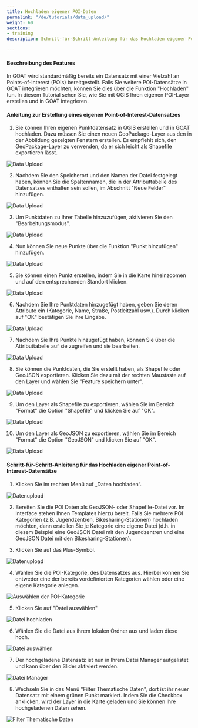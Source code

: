 ```yaml
---
title: Hochladen eigener POI-Daten
permalink: "/de/tutorials/data_upload/"
weight: 60
sections:
- training
description: Schritt-für-Schritt-Anleitung für das Hochladen eigener Point-of-Interest-Datensätze.

---
```

#### Beschreibung des Features
In GOAT wird standardmäßig bereits ein Datensatz mit einer Vielzahl an Points-of-Interest (POIs) bereitgestellt. Falls Sie weitere POI-Datensätze in GOAT integrieren möchten, können Sie dies über die Funktion "Hochladen" tun. In diesem Tutorial sehen Sie, wie Sie mit QGIS Ihren eigenen POI-Layer erstellen und in GOAT integrieren. 
#### Anleitung zur Erstellung eines eigenen Point-of-Interest-Datensatzes

1. Sie können Ihren eigenen Punktdatensatz in QGIS erstellen und in GOAT hochladen. Dazu müssen Sie einen neuen GeoPackage-Layer aus den in der Abbildung gezeigten Fenstern erstellen. Es empfiehlt sich, den GeoPackage-Layer zu verwenden, da er sich leicht als Shapefile exportieren lässt.

<img src="\images\tutorials\Data_upload\qgis_data_upload10_en.webp" alt="Data Upload" style="max-height:400px;"/>

2. Nachdem Sie den Speicherort und den Namen der Datei festgelegt haben, können Sie die Spaltennamen, die in der Attributtabelle des Datensatzes enthalten sein sollen, im Abschnitt "Neue Felder" hinzufügen.
   
<img src="\images\tutorials\Data_upload\qgis_data_upload2_en.webp" alt="Data Upload" style="max-height:400px;"/>

3. Um Punktdaten zu Ihrer Tabelle hinzuzufügen, aktivieren Sie den "Bearbeitungsmodus". 

<img src="\images\tutorials\Data_upload\qgis_data_upload3_en.webp" alt="Data Upload" style="max-height:400px;"/>

4. Nun können Sie neue Punkte über die Funktion "Punkt hinzufügen" hinzufügen.

<img src="\images\tutorials\Data_upload\qgis_data_upload4_en.webp" alt="Data Upload" style="max-height:400px;"/>

5. Sie können einen Punkt erstellen, indem Sie in die Karte hineinzoomen und auf den entsprechenden Standort klicken.

<img src="\images\tutorials\Data_upload\qgis_data_upload6_en.webp" alt="Data Upload" style="max-height:400px;"/>

6. Nachdem Sie Ihre Punktdaten hinzugefügt haben, geben Sie deren Attribute ein (Kategorie, Name, Straße, Postleitzahl usw.). Durch klicken auf "OK" bestätigen Sie ihre Eingabe.

<img src="\images\tutorials\Data_upload\qgis_data_upload5_en.webp" alt="Data Upload" style="max-height:400px;"/>

7. Nachdem Sie Ihre Punkte hinzugefügt haben, können Sie über die Attributtabelle auf sie zugreifen und sie bearbeiten.

<img src="\images\tutorials\Data_upload\qgis_data_upload7_en.webp" alt="Data Upload" style="max-height:400px;"/>

8. Sie können die Punktdaten, die Sie erstellt haben, als Shapefile oder GeoJSON exportieren. Klicken Sie dazu mit der rechten Maustaste auf den Layer und wählen Sie "Feature speichern unter". 

<img src="\images\tutorials\Data_upload\qgis_data_upload8_en.webp" alt="Data Upload" style="max-height:400px;"/>

9. Um den Layer als Shapefile zu exportieren, wählen Sie im Bereich "Format" die Option "Shapefile" und klicken Sie auf "OK".

<img src="\images\tutorials\Data_upload\qgis_data_upload9_en.webp" alt="Data Upload" style="max-height:400px;"/>

10. Um den Layer als GeoJSON zu exportieren, wählen Sie im Bereich "Format" die Option "GeoJSON" und klicken Sie auf "OK".

<img src="\images\tutorials\Data_upload\qgis_data_upload10_en.webp" alt="Data Upload" style="max-height:400px;"/>

#### Schritt-für-Schritt-Anleitung für das Hochladen eigener Point-of-Interest-Datensätze

1. Klicken Sie im rechten Menü auf „Daten hochladen“.  

<img src="/images/tutorials/Data_upload/user-data-upload.webp" alt="Datenupload" style="max-height:400px;"/>

2. Bereiten Sie die POI Daten als GeoJSON- oder Shapefile-Datei vor. Im Interface stehen Ihnen Templates hierzu bereit. Falls Sie mehrere POI Kategorien (z.B. Jugendzentren, Bikesharing-Stationen) hochladen möchten, dann erstellen Sie je Kategorie eine eigene Datei (d.h. in diesem Beispiel eine GeoJSON Datei mit den Jugendzentren und eine GeoJSON Datei mit den Bikesharing-Stationen). 

3. Klicken Sie auf das Plus-Symbol.

<img src="/images/tutorials/Data_upload/plus.webp" alt="Datenupload" style="max-height:400px;"/>

4. Wählen Sie die POI-Kategorie, des Datensatzes aus. Hierbei können Sie entweder eine der bereits vordefinierten Kategorien wählen oder eine eigene Kategorie anlegen. 

<img src="/images/tutorials/Data_upload/poi_category.webp" alt="Auswählen der POI-Kategorie" style="max-height:200px;"/>

5. Klicken Sie auf "Datei auswählen"

<img src="/images/tutorials/Data_upload/browse_files.webp" alt="Datei hochladen" style="max-height:205px;"/>

6. Wählen Sie die Datei aus ihrem lokalen Ordner aus und laden diese hoch. 

<img src="/images/tutorials/Data_upload/select_file.webp" alt="Datei auswählen" style="max-height:300px;"/>

7. Der hochgeladene Datensatz ist nun in Ihrem Datei Manager aufgelistet und kann über den Slider aktiviert werden. 

<img src="/images/tutorials/Data_upload/file_manager.webp" alt="Datei Manager" style="max-height:300px;"/>

8. Wechseln Sie in das Menü "Filter Thematische Daten", dort ist ihr neuer Datensatz mit einem grünen Punkt markiert. Indem Sie die Checkbox anklicken, wird der Layer in die Karte geladen und Sie können Ihre hochgeladenen Daten sehen. 

<img src="/images/tutorials/Data_upload/thematic_filter.webp" alt="Filter Thematische Daten" style="max-height:400px;"/>
